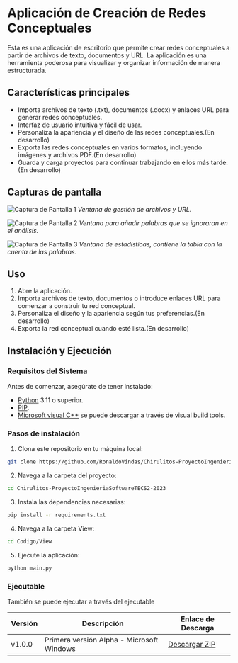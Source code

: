 # Aplicación de Creación de Redes Conceptuales

Esta es una aplicación de escritorio que permite crear redes conceptuales a partir de archivos de texto, documentos y URL. La aplicación es una herramienta poderosa para visualizar y organizar información de manera estructurada.

## Características principales

- Importa archivos de texto (.txt), documentos (.docx) y enlaces URL para generar redes conceptuales.
- Interfaz de usuario intuitiva y fácil de usar.
- Personaliza la apariencia y el diseño de las redes conceptuales.(En desarrollo)
- Exporta las redes conceptuales en varios formatos, incluyendo imágenes y archivos PDF.(En desarrollo)
- Guarda y carga proyectos para continuar trabajando en ellos más tarde.(En desarrollo)

## Capturas de pantalla

![Captura de Pantalla 1](screenshots/Screenshot1.png)
_Ventana de gestión de archivos y URL._

![Captura de Pantalla 2](screenshots/Screenshot2.png)
_Ventana para añadir palabras que se ignoraran en el análisis._

![Captura de Pantalla 3](screenshots/Screenshot3.png)
_Ventana de estadísticas, contiene la tabla con la cuenta de las palabras._

## Uso
1. Abre la aplicación.
2. Importa archivos de texto, documentos o introduce enlaces URL para comenzar a construir tu red conceptual.
3. Personaliza el diseño y la apariencia según tus preferencias.(En desarrollo)
4. Exporta la red conceptual cuando esté lista.(En desarrollo)

## Instalación y Ejecución

### Requisitos del Sistema

Antes de comenzar, asegúrate de tener instalado:

- [Python](https://www.python.org/) 3.11 o superior.
- [PIP](https://pip.pypa.io/en/stable/).
- [Microsoft visual C++](https://visualstudio.microsoft.com/es/visual-cpp-build-tools/) se puede descargar a través de visual build tools.

### Pasos de instalación

1. Clona este repositorio en tu máquina local:

```bash
git clone https://github.com/RonaldoVindas/Chirulitos-ProyectoIngenieriaSoftwareTECS2-2023
```

2. Navega a la carpeta del proyecto:

```bash
cd Chirulitos-ProyectoIngenieriaSoftwareTECS2-2023
```
3. Instala las dependencias necesarias:

```bash
pip install -r requirements.txt
```
4. Navega a la carpeta View:

```bash
cd Codigo/View
```

5. Ejecute la aplicación:

```bash
python main.py
```

### Ejecutable

También se puede ejecutar a través del ejecutable

| Versión | Descripción                               | Enlace de Descarga |
|---------|-------------------------------------------|--------------------|
| v1.0.0  | Primera versión Alpha - Microsoft Windows | [Descargar ZIP](https://github.com/RonaldoVindas/Chirulitos-ProyectoIngenieriaSoftwareTECS2-2023/releases/tag/public) |
